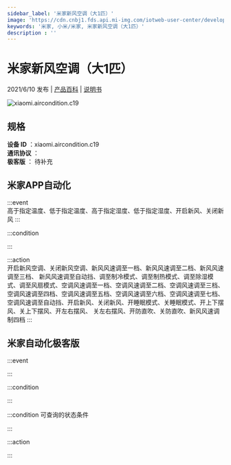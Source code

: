```yaml
---
sidebar_label: '米家新风空调（大1匹）'
image: 'https://cdn.cnbj1.fds.api.mi-img.com/iotweb-user-center/developer_16790479575057HOqUMKL.png?GalaxyAccessKeyId=AKVGLQWBOVIRQ3XLEW&Expires=9223372036854775807&Signature=bxOgOhIHrUg6bDDdhGbUE+ynfsQ='
keywords: '米家, 小米/米家, 米家新风空调（大1匹）'
description : ''
---
```

# 米家新风空调（大1匹）

2021/6/10 发布 | [产品百科](https://home.mi.com/webapp/content/baike/product/index.html?model=xiaomi.aircondition.c19/) | [说明书](https://home.mi.com/views/introduction.html?model=xiaomi.aircondition.c19&region=cn)

![xiaomi.aircondition.c19](https://cdn.cnbj1.fds.api.mi-img.com/iotweb-user-center/developer_16790479575057HOqUMKL.png?GalaxyAccessKeyId=AKVGLQWBOVIRQ3XLEW&Expires=9223372036854775807&Signature=bxOgOhIHrUg6bDDdhGbUE+ynfsQ=)

## 规格  
> 
**设备 ID** ：xiaomi.aircondition.c19  
**通讯协议** ：  
**极客版**  ： 待补充 


## 米家APP自动化  

:::event  
高于指定温度、低于指定温度、高于指定湿度、低于指定湿度、开启新风、关闭新风
:::

:::condition  

:::

:::action   
开启新风空调、关闭新风空调、新风风速调至一档、新风风速调至二档、新风风速调至三档、 新风风速调至自动挡、调至制冷模式、调至制热模式、调至除湿模式、调至风扇模式、空调风速调至一档、空调风速调至二档、空调风速调至三档、空调风速调至四档、空调风速调至五档、空调风速调至六档、空调风速调至七档、空调风速调至自动挡、开启新风、关闭新风、开睡眠模式、关睡眠模式、开上下摆风、关上下摆风、开左右摆风、 关左右摆风、开防直吹、关防直吹、新风风速调制四档
:::

## 米家自动化极客版  

:::event  

:::

:::condition  

:::

:::condition 可查询的状态条件  

:::

:::action  

:::

        
